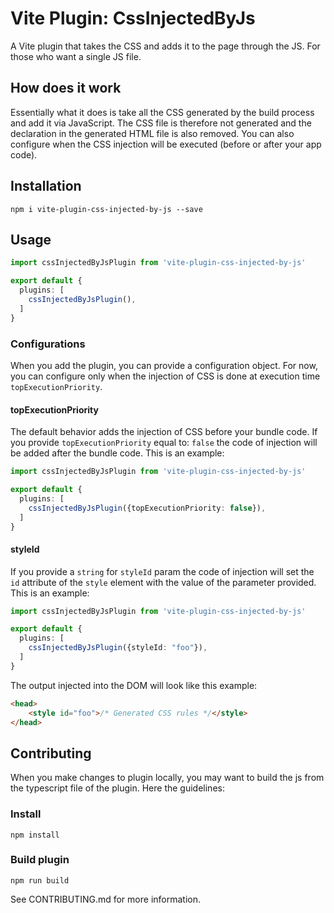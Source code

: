 # Vite Plugin: CssInjectedByJs
A Vite plugin that takes the CSS and adds it to the page through the JS. For those who want a single JS file.

## How does it work
Essentially what it does is take all the CSS generated by the build process and add it via JavaScript.
The CSS file is therefore not generated and the declaration in the generated HTML file is also removed.
You can also configure when the CSS injection will be executed (before or after your app code).

## Installation
```
npm i vite-plugin-css-injected-by-js --save
```

## Usage
```ts
import cssInjectedByJsPlugin from 'vite-plugin-css-injected-by-js'

export default {
  plugins: [
    cssInjectedByJsPlugin(),
  ]
}
```
### Configurations
When you add the plugin, you can provide a configuration object.
For now, you can configure only when the injection of CSS is done at execution time ```topExecutionPriority```.
#### topExecutionPriority
The default behavior adds the injection of CSS before your bundle code.
If you provide ```topExecutionPriority``` equal to: ```false```  the code of injection will be added after the bundle code.
This is an example:
```ts
import cssInjectedByJsPlugin from 'vite-plugin-css-injected-by-js'

export default {
  plugins: [
    cssInjectedByJsPlugin({topExecutionPriority: false}),
  ]
}
```

#### styleId
If you provide a `string` for `styleId` param the code of injection will set the `id` attribute of the `style` element with the value of the parameter provided.
This is an example:
```ts
import cssInjectedByJsPlugin from 'vite-plugin-css-injected-by-js'

export default {
  plugins: [
    cssInjectedByJsPlugin({styleId: "foo"}),
  ]
}
```
The output injected into the DOM will look like this example:
```html
<head>
    <style id="foo">/* Generated CSS rules */</style>
</head>
```

## Contributing
When you make changes to plugin locally, you may want to build the js from the typescript file of the plugin. 
Here the guidelines:
### Install
```
npm install
```
### Build plugin
```
npm run build
```

See CONTRIBUTING.md for more information.
